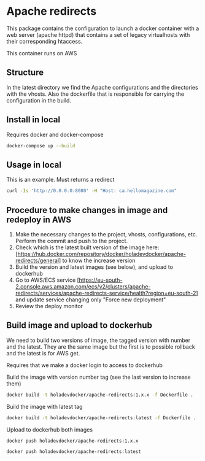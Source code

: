# Apache redirects

This package contains the configuration to launch a docker container with a web server (apache httpd) that contains a set of legacy virtualhosts with their corresponding htaccess.

This container runs on AWS

## Structure

In the latest directory we find the Apache configurations and the directories with the vhosts. Also the dockerfile that is responsible for carrying the configuration in the build.

## Install in local

Requires docker and docker-compose

``` bash
docker-compose up --build
```

## Usage in local

This is an example. Must returns a redirect

``` bash
curl -Is 'http://0.0.0.0:8080' -H "Host: ca.hellomagazine.com"
```

## Procedure to make changes in image and redeploy in AWS

1. Make the necessary changes to the project, vhosts, configurations, etc. Perform the commit and push to the project.
2. Check which is the latest built version of the image here: [https://hub.docker.com/repository/docker/holadevdocker/apache-redirects/general] to know the increase version
3. Build the version and latest images (see below), and upload to dockerhub
4. Go to AWS/ECS service [https://eu-south-2.console.aws.amazon.com/ecs/v2/clusters/apache-redirects/services/apache-redirects-service/health?region=eu-south-2] and update service changing only "Force new deployment"
5. Review the deploy monitor

## Build image and upload to dockerhub

We need to build two versions of image, the tagged version with number and the latest. They are the same image but the first is to possible rollback and the latest is for AWS get.

Requires that we make a docker login to access to dockerhub

Build the image with version number tag (see the last version to increase them)

```bash
docker build -t holadevdocker/apache-redirects:1.x.x -f Dockerfile .
```

Build the image with latest tag

```bash
docker build -t holadevdocker/apache-redirects:latest -f Dockerfile .
```

Upload to dockerhub both images

```bash
docker push holadevdocker/apache-redirects:1.x.x

docker push holadevdocker/apache-redirects:latest
```
